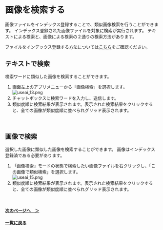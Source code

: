 # 画像を検索する
画像ファイルをインデックス登録することで、類似画像検索を行うことができます。 インデックス登録された画像ファイルを対象に検索が実行されます。 テキストによる検索と、画像による検索の２通りの検索方法があります。<br>

ファイルをインデックス登録する方法については[こちら](IndexRegister.md)をご確認ください。

## テキストで検索
検索ワードに類似した画像を検索することができます。
1. 画面左上のアプリメニューから「画像検索」を選択します。<br>
![useai_13.png](/img/UseAI_13.png)<br>
1. チャットボックスに検索ワードを入力し、送信します。
1. 類似度順に検索結果が表示されます。表示された検索結果をクリックすると、全ての画像が類似度順に並べられグリッド表示されます。

<br>

## 画像で検索
選択した画像に類似した画像を検索することができます。 画像はインデックス登録済である必要があります。

1. 「画像検索」モードの状態で検索したい画像ファイルを右クリックし、「この画像で類似検索」を選択します。<br>
![useai_15.png](/img/UseAI_15.png)<br>
1. 類似度順に検索結果が表示されます。表示された検索結果をクリックすると、全ての画像が類似度順に並べられグリッド表示されます。

<br>

#### [次のページへ&emsp;＞](GenerateImage.md)
#### [一覧に戻る](UseAI.md)